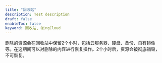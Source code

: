 ```yaml
---
title: "回收站"
description: Test description
draft: false
enableToc: false
keyword: 回收站, QingCloud
---
```




删除的资源会在回收站中保留2个小时，包括云服务器、硬盘、备份、自有镜像等。在这期间可以对删除的内容进行恢复操作。2个小时后，资源会被彻底销毁，不可恢复。

